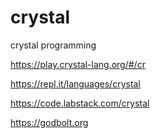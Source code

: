 # crystal
crystal programming

https://play.crystal-lang.org/#/cr

https://repl.it/languages/crystal

https://code.labstack.com/crystal

https://godbolt.org
